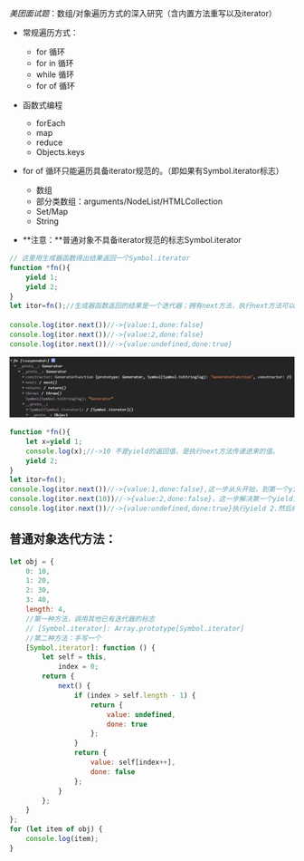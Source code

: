 *美团面试题*：数组/对象遍历方式的深入研究（含内置方法重写以及iterator）

* 常规遍历方式：
    - for 循环
    - for in 循环
    - while 循环
    - for of 循环

* 函数式编程
    - forEach
    - map
    - reduce
    - Objects.keys

* for of 循环只能遍历具备iterator规范的。（即如果有Symbol.iterator标志）
    - 数组
    - 部分类数组：arguments/NodeList/HTMLCollection
    - Set/Map
    - String
* **注意：**普通对象不具备iterator规范的标志Symbol.iterator

``` js
// 这里用生成器函数得出结果返回一个Symbol.iterator
function *fn(){
    yield 1;
    yield 2;
}
let itor=fn();//生成器函数返回的结果是一个迭代器；拥有next方法，执行next方法可以一次遍历数据结构中的每一项的值 ->数据结构具备Symbol.iterator属性，说明其是可以被迭代的。

console.log(itor.next())//->{value:1,done:false}
console.log(itor.next())//->{value:2,done:false}
console.log(itor.next())//->{value:undefined,done:true}
```
<img src="./imgs/iterator.png"></img>

```js
function *fn(){
    let x=yield 1;
    console.log(x);//->10 不是yield的返回值，是执行next方法传递进来的值。
    yield 2;
}
let itor=fn();
console.log(itor.next())//->{value:1,done:false},这一步从头开始，到第一个yield结束。
console.log(itor.next(10))//->{value:2,done:false}，这一步解决第一个yield，即yield 1那里，其实是把1换成了10，然后赋值给x遇到yield 2停止。
console.log(itor.next())//->{value:undefined,done:true}执行yield 2.然后结束。
```

## 普通对象迭代方法：
```js
let obj = {
    0: 10,
    1: 20,
    2: 30,
    3: 40,
    length: 4,
    //第一种方法，调用其他已有迭代器的标志
    // [Symbol.iterator]: Array.prototype[Symbol.iterator]
    //第二种方法：手写一个
    [Symbol.iterator]: function () {
        let self = this,
            index = 0;
        return {
            next() {
                if (index > self.length - 1) {
                    return {
                        value: undefined,
                        done: true
                    };
                }
                return {
                    value: self[index++],
                    done: false
                };
            }
        };
    }
};
for (let item of obj) {
    console.log(item);
}
```